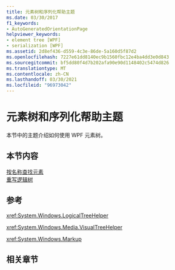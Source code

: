 ```yaml
---
title: 元素树和序列化帮助主题
ms.date: 03/30/2017
f1_keywords:
- AutoGeneratedOrientationPage
helpviewer_keywords:
- element tree [WPF]
- serialization [WPF]
ms.assetid: 2d8ef436-d559-4c3e-86de-5a160d5f87d2
ms.openlocfilehash: 7227e61dd8140ec9b1560fbc12e4ba4dd3e0d843
ms.sourcegitcommit: bf5dd80f4d7b202afa90e90d1148402c5474d826
ms.translationtype: MT
ms.contentlocale: zh-CN
ms.lasthandoff: 03/30/2021
ms.locfileid: "96973042"
---
```

# <a name="element-tree-and-serialization-how-to-topics"></a>元素树和序列化帮助主题
本节中的主题介绍如何使用 WPF 元素树。  
  
## <a name="in-this-section"></a>本节内容  
 [按名称查找元素](how-to-find-an-element-by-its-name.md)  
 [重写逻辑树](how-to-override-the-logical-tree.md)  
  
## <a name="reference"></a>参考  
 <xref:System.Windows.LogicalTreeHelper>  
  
 <xref:System.Windows.Media.VisualTreeHelper>  
  
 <xref:System.Windows.Markup>  
  
## <a name="related-sections"></a>相关章节
